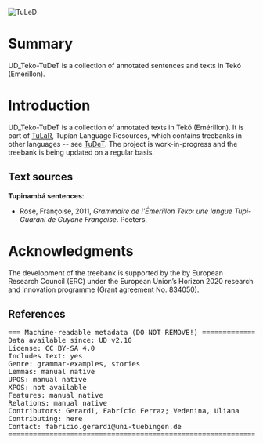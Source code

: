 ![TuLeD](not-to-release/mapNimu2.png)
# Summary

UD_Teko-TuDeT is a collection of annotated sentences and texts in Tekó (Emérillon).




# Introduction

UD_Teko-TuDeT is a collection of annotated texts in Tekó (Emérillon). It is part of [TuLaR](https://tular.clld.org), Tupían Language Resources, which contains treebanks in other languages -- see [TuDeT](https://tular.clld.org/contributions/tudet). The project is work-in-progress and the treebank is being updated on a regular basis.



## Text sources

**Tupinambá sentences**:<br/>
* Rose, Françoise, 2011, *Grammaire de l'Émerillon Teko: une langue Tupi-Guarani de Guyane Française*. Peeters.



# Acknowledgments

The development of the treebank is supported by the by European Research Council (ERC) under the European Union’s Horizon 2020 research and innovation programme (Grant agreement No. [834050](https://uni-tuebingen.de/fakultaeten/philosophische-fakultaet/fachbereiche/neuphilologie/seminar-fuer-sprachwissenschaft/arbeitsbereiche/allg-sprachwissenschaft/projekte/crosslingference/)).

## References


<pre>
=== Machine-readable metadata (DO NOT REMOVE!) ================================
Data available since: UD v2.10
License: CC BY-SA 4.0
Includes text: yes
Genre: grammar-examples, stories
Lemmas: manual native
UPOS: manual native
XPOS: not available
Features: manual native
Relations: manual native
Contributors: Gerardi, Fabrício Ferraz; Vedenina, Uliana
Contributing: here
Contact: fabricio.gerardi@uni-tuebingen.de
===============================================================================
</pre>
